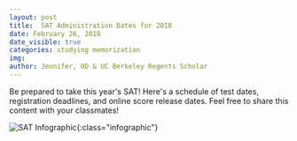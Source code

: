 ```yaml
---
layout: post
title:  SAT Administration Dates for 2018
date: February 26, 2018
date_visible: true
categories: studying memorization
img:
author: Jennifer, OD & UC Berkeley Regents Scholar
---
```


Be prepared to take this year's SAT! Here's a schedule of test dates, registration deadlines, and online score release dates. Feel free to share this content with your classmates!

<!--more-->

![SAT Infographic]({{site.url}}/img/blog/SATInfographic.png "SAT Infographic"){:class="infographic"}
